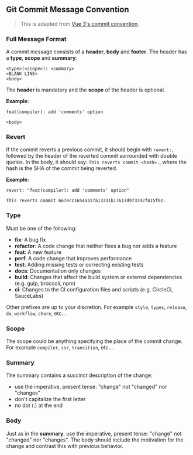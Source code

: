 ## Git Commit Message Convention

> This is adapted from [Vue 3's commit convention](https://github.com/vuejs/core/blob/main/.github/commit-convention.md).


### Full Message Format

A commit message consists of a **header**, **body** and **footer**.  The header has a **type**, **scope** and **summary**:

```
<type>(<scope>): <summary>
<BLANK LINE>
<body>
```

The **header** is mandatory and the **scope** of the header is optional.


**Example**:

```
feat(compiler): add 'comments' option

<body>
```

### Revert

If the commit reverts a previous commit, it should begin with `revert:`, followed by the header of the reverted commit surrounded with double quotes. In the body, it should say: `This reverts commit <hash>.`, where the hash is the SHA of the commit being reverted.

**Example**:

```
revert: "feat(compiler): add 'comments' option"

This reverts commit 667ecc1654a317a13331b17617d973392f415f02.
```


### Type

Must be one of the following:

* __fix__: A bug fix
* __refactor__: A code change that neither fixes a bug nor adds a feature
* __feat__: A new feature
* __perf__: A code change that improves performance
* __test__: Adding missing tests or correcting existing tests
* __docs__: Documentation only changes
* __build__: Changes that affect the build system or external dependencies (e.g. gulp, broccoli, npm)
* __ci__: Changes to the CI configuration files and scripts (e.g. CircleCi, SauceLabs)

Other prefixes are up to your discretion. For example `style`, `types`, `release`, `dx`, `workflow`, `chore`, etc...

### Scope

The scope could be anything specifying the place of the commit change. For example `compiler`, `ssr`, `transition`, etc...

### Summary

The summary contains a succinct description of the change:

* use the imperative, present tense: "change" not "changed" nor "changes"
* don't capitalize the first letter
* no dot (.) at the end

### Body

Just as in the **summary**, use the imperative, present tense: "change" not "changed" nor "changes".
The body should include the motivation for the change and contrast this with previous behavior.
